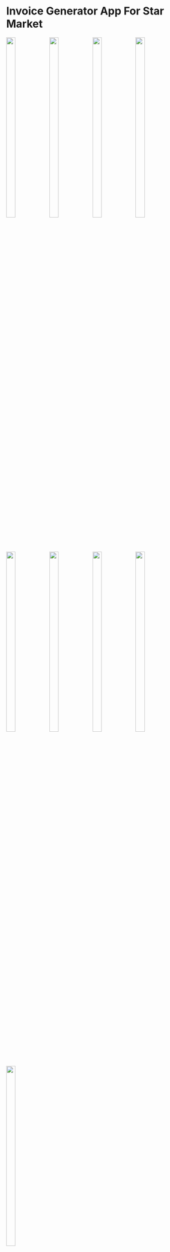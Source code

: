 # Invoice Generator App For Star Market 

<p>
  <img src="https://github.com/user-attachments/assets/a3e172dd-6279-4e6c-82ab-87250a01ded5"height="35%" width="22%">
   <img src="https://github.com/user-attachments/assets/61802df4-c5ae-4cbe-abcf-5c021dbc1be4"height="35%" width="22%">
    <img src="https://github.com/user-attachments/assets/b65ede0c-1e1c-4688-b7a1-ca8079c07f46"height="35%" width="22%">
     <img src="https://github.com/user-attachments/assets/0351fe5c-5dbd-4728-b14b-82cfe223b368"height="35%" width="22%">
     <img src="https://github.com/user-attachments/assets/b4806834-1add-4858-9075-eff0e187ded4"height="35%" width="22%">
     <img src="https://github.com/user-attachments/assets/77174a4e-1acc-4a2c-a5b8-2f72df5ca54a"height="35%" width="22%">
     <img src="https://github.com/user-attachments/assets/041109f7-0c36-43ed-9f70-e6bea806bd01"height="35%" width="22%">
     <img src="https://github.com/user-attachments/assets/21341f7b-b973-44c8-b0e0-155587b85022"height="35%" width="22%">
     <img src="https://github.com/user-attachments/assets/124b4c86-b93a-4b0b-b416-0bff00ab3b2b"height="35%" width="22%">
</p>

## Description:
Streamline your star market’s billing process with our user-friendly Invoice Generator App, designed specifically for grocery stores. This app simplifies the creation and management of invoices, helping you save time and reduce errors.

## Key Features:

### 1. Easy-to-Use Interface:
- Intuitive design allows staff to generate invoices quickly, even with minimal training.

### 2. Customizable Templates: 
- Choose from various invoice templates tailored for star markets, including branding options to reflect your store’s identity.

### 3. Real-Time Inventory Integration: 
- Sync with your inventory management system to automatically update product availability and pricing, ensuring accurate billing.

### 4. Multi-Product Entry: 
- Effortlessly scan barcodes or enter multiple items at once, reducing checkout time and enhancing customer satisfaction.

### 5. Discount and Tax Calculations: 
- Automatically apply discounts, promotions, and taxes, ensuring transparent pricing for your customers.

### 6. Digital Receipts: 
- Offer customers the option to receive their invoices via email or SMS, minimizing paper waste and enhancing convenience.

### 7. Reporting and Analytics: 
- Generate detailed reports on sales, inventory, and customer preferences to help you make informed business decisions.

### 8. Customer Management: 
- Maintain a database of customer information for personalized marketing and loyalty programs.

### 9. Secure Payment Processing: 
- Integrate with popular payment gateways for seamless transactions, ensuring customer data is protected.

### 10. Multi-Language Support: 
- Cater to a diverse clientele with support for multiple languages.

## Benefits:

- Increased Efficiency: Reduce checkout times and improve the overall customer experience.
- Accurate Billing: Minimize errors with automated calculations and inventory syncing.
- Better Customer Engagement: Stay connected with customers through digital receipts and personalized offers.
- Data-Driven Insights: Utilize analytics to optimize product offerings and sales strategies.

Elevate your star market’s invoicing process and enhance customer satisfaction with our Invoice Generator App. Transform your billing experience today!
